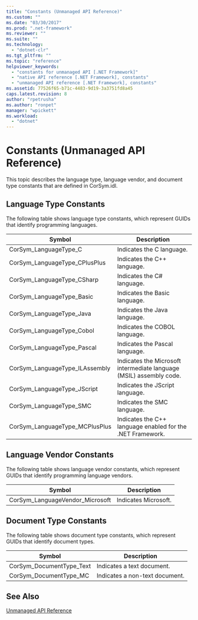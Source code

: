 ```yaml
---
title: "Constants (Unmanaged API Reference)"
ms.custom: ""
ms.date: "03/30/2017"
ms.prod: ".net-framework"
ms.reviewer: ""
ms.suite: ""
ms.technology: 
  - "dotnet-clr"
ms.tgt_pltfrm: ""
ms.topic: "reference"
helpviewer_keywords: 
  - "constants for unmanaged API [.NET Framework]"
  - "native API reference [.NET Framework], constants"
  - "unmanaged API reference [.NET Framework], constants"
ms.assetid: 77526f65-b71c-4483-9d19-3a3751fd8a45
caps.latest.revision: 8
author: "rpetrusha"
ms.author: "ronpet"
manager: "wpickett"
ms.workload: 
  - "dotnet"
---
```

# Constants (Unmanaged API Reference)
This topic describes the language type, language vendor, and document type constants that are defined in CorSym.idl.  
  
## Language Type Constants  
 The following table shows language type constants, which represent GUIDs that identify programming languages.  
  
|Symbol|Description|  
|------------|-----------------|  
|CorSym_LanguageType_C|Indicates the C language.|  
|CorSym_LanguageType_CPlusPlus|Indicates the C++ language.|  
|CorSym_LanguageType_CSharp|Indicates the C# language.|  
|CorSym_LanguageType_Basic|Indicates the Basic language.|  
|CorSym_LanguageType_Java|Indicates the Java language.|  
|CorSym_LanguageType_Cobol|Indicates the COBOL language.|  
|CorSym_LanguageType_Pascal|Indicates the Pascal language.|  
|CorSym_LanguageType_ILAssembly|Indicates the Microsoft intermediate language (MSIL) assembly code.|  
|CorSym_LanguageType_JScript|Indicates the JScript language.|  
|CorSym_LanguageType_SMC|Indicates the SMC language.|  
|CorSym_LanguageType_MCPlusPlus|Indicates the C++ language enabled for the .NET Framework.|  
  
## Language Vendor Constants  
 The following table shows language vendor constants, which represent GUIDs that identify programming language vendors.  
  
|Symbol|Description|  
|------------|-----------------|  
|CorSym_LanguageVendor_Microsoft|Indicates Microsoft.|  
  
## Document Type Constants  
 The following table shows document type constants, which represent GUIDs that identify document types.  
  
|Symbol|Description|  
|------------|-----------------|  
|CorSym_DocumentType_Text|Indicates a text document.|  
|CorSym_DocumentType_MC|Indicates a non-text document.|  
  
## See Also  
 [Unmanaged API Reference](../../../docs/framework/unmanaged-api/index.md)

